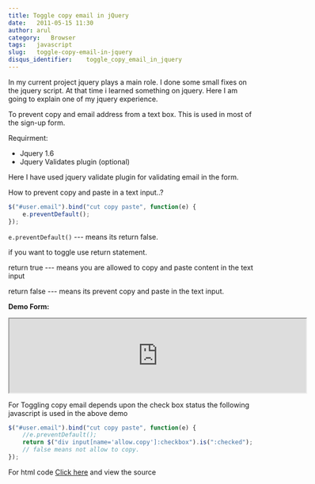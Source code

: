 ```yaml
---
title: Toggle copy email in jQuery
date:   2011-05-15 11:30
author: arul
category:   Browser
tags:   javascript
slug:   toggle-copy-email-in-jquery
disqus_identifier:    toggle_copy_email_in_jquery
---
```


In my current project jquery plays a main role. I done some small fixes
on the jquery script. At that time i learned something on jquery. Here I
am going to explain one of my jquery experience.

To prevent copy and email address from a text box. This is used in most
of the sign-up form.

Requirment:

-   Jquery 1.6
-   Jquery Validates plugin (optional)

Here I have used jquery validate plugin for validating email in the
form.

How to prevent copy and paste in a text input..?

``` javascript
$("#user.email").bind("cut copy paste", function(e) {
    e.preventDefault();
});
```

`e.preventDefault()` --- means its return false.

if you want to toggle use return statement.

return true --- means you are allowed to copy and paste content in the
text input

return false --- means its prevent copy and paste in the text input.

**Demo Form:**

<iframe src="http://files.arulraj.net/code/html/prevent_email_jquery.html" width="600" height="150">
</iframe>

For Toggling copy email depends upon the check box status the following
javascript is used in the above demo

``` javascript
$("#user.email").bind("cut copy paste", function(e) {
    //e.preventDefault();
    return $("div input[name='allow.copy']:checkbox").is(":checked");
    // false means not allow to copy.
});
```

For html code [Click
here](http://files.arulraj.net/code/html/prevent_email_jquery.html) and
view the source
